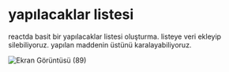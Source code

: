 # yapılacaklar listesi

reactda basit bir yapılacaklar listesi oluşturma. listeye veri ekleyip silebiliyoruz. yapılan maddenin üstünü karalayabiliyoruz.

![Ekran Görüntüsü (89)](https://user-images.githubusercontent.com/56928038/196994934-22e9926e-d136-470f-8bea-1fefa4703f43.png)
